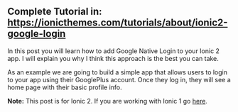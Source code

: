 ## Complete Tutorial in: https://ionicthemes.com/tutorials/about/ionic2-google-login

In this post you will learn how to add Google Native Login to your Ionic 2 app. I will explain you why I think this approach is the best you can take.

As an example we are going to build a simple app that allows users to login to your app using their GooglePlus account. Once they log in, they will see a home page with their basic profile info.

**Note:** This post is for Ionic 2. If you are working with Ionic 1 go [here](https://ionicthemes.com/tutorials/about/google-plus-login-with-ionic-framework).
